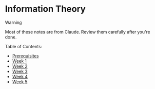 # Information Theory

> [!warning]
> Most of these notes are from Claude. Review them carefully after you're done.

Table of Contents:

- [Prerequisites](./prerequisites)
- [Week 1](./week-1)
- [Week 2](./week-2)
- [Week 3](./week-3)
- [Week 4](./week-4)
- [Week 5](./week-5)
